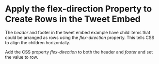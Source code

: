 ﻿# Apply the flex-direction Property to Create Rows in the Tweet Embed

The *header* and footer in the tweet embed example 
have child items that could be arranged as 
rows using the *flex-direction* property. 
This tells CSS to align the children horizontally.

Add the CSS property *flex-direction*
to both the header and *footer* and set the value to row.
